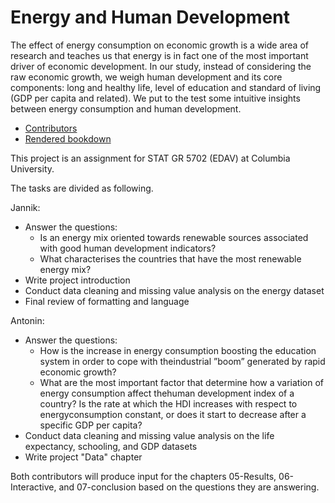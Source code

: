 # Energy and Human Development

The effect of energy consumption on economic growth is a wide area of research and teaches us that energy is in fact one of the most important driver of economic development. In our study, instead of considering the raw economic growth, we weigh human development and its core components: long and healthy life, level of education and standard of living (GDP per capita and related). We put to the test some intuitive insights between energy consumption and human development.

- [Contributors](https://github.com/AntoninVidon/energyhumandevelopment/graphs/contributors)
- [Rendered bookdown](https://antoninvidon.github.io/energyhumandevelopment/)

This project is an assignment for STAT GR 5702 (EDAV) at Columbia University.

The tasks are divided as following.

Jannik:
- Answer the questions:
  - Is an energy mix oriented towards renewable sources associated with good human development indicators?  
  - What characterises the countries that have the most renewable energy mix?  
- Write project introduction
- Conduct data cleaning and missing value analysis on the energy dataset
- Final review of formatting and language

Antonin:
- Answer the questions:
  - How is the increase in energy consumption boosting the education system in order to cope with theindustrial ”boom” generated by rapid economic growth?
  - What are the most important factor that determine how a variation of energy consumption affect thehuman development index of a country?  Is the rate at which the HDI increases with respect to energyconsumption constant, or does it start to decrease after a specific GDP per capita?
- Conduct data cleaning and missing value analysis on the life expectancy, schooling, and GDP datasets
- Write project "Data" chapter

Both contributors will produce input for the chapters 05-Results, 06-Interactive, and 07-conclusion based on the questions they are answering. 